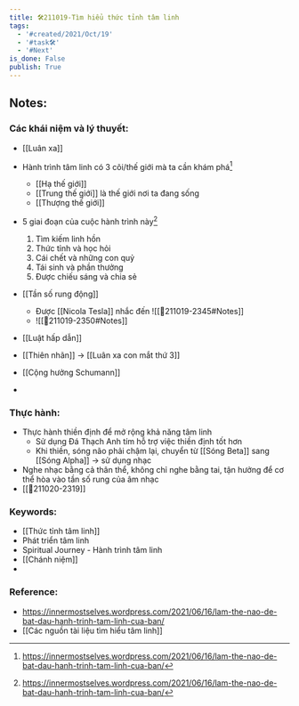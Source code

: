 ```yaml
---
title: 🛠️211019-Tìm hiểu thức tỉnh tâm linh
tags:
  - '#created/2021/Oct/19'
  - '#task🛠️'
  - '#Next'
is_done: False
publish: True
---
```


## Notes:

### Các khái niệm và lý thuyết:
- [[Luân xa]]
- Hành trình tâm linh có 3 cõi/thế giới mà ta cần khám phá[^1]
	- [[Hạ thế giới]]
	- [[Trung thế giới]] là thế giới nơi ta đang sống
	- [[Thượng thế giới]]
- 5 giai đoạn của cuộc hành trình này[^1]
	1. Tìm kiếm linh hồn
	2. Thức tỉnh và học hỏi
	3. Cái chết và những con quỷ
	4. Tái sinh và phần thưởng
	5. Được chiếu sáng và chia sẻ

- [[Tần số rung động]]
	- Được [[Nicola Tesla]] nhắc đến ![[💬211019-2345#Notes]]
	- ![[💬211019-2350#Notes]]
- [[Luật hấp dẫn]]
- [[Thiên nhãn]] -> [[Luân xa con mắt thứ 3]]
- [[Cộng hưởng Schumann]]
- 
### Thực hành:
- Thực hành thiền định để mở rộng khả năng tâm linh
	- Sử dụng Đá Thạch Anh tím hỗ trợ việc thiền định tốt hơn
	- Khi thiền, sóng não phải chậm lại, chuyển từ [[Sóng Beta]] sang [[Sóng Alpha]] -> sử dụng nhạc
- Nghe nhạc bằng cả thân thể, không chỉ nghe bằng tai, tận hưởng để cơ thể hòa vào tần số rung của âm nhạc
- [[💬211020-2319]]

### Keywords:
- [[Thức tỉnh tâm linh]]
- Phát triển tâm linh
- Spiritual Journey - Hành trình tâm linh
- [[Chánh niệm]]
- 
### Reference:
- https://innermostselves.wordpress.com/2021/06/16/lam-the-nao-de-bat-dau-hanh-trinh-tam-linh-cua-ban/
- [[Các nguồn tài liệu tìm hiểu tâm linh]]

[^1]: https://innermostselves.wordpress.com/2021/06/16/lam-the-nao-de-bat-dau-hanh-trinh-tam-linh-cua-ban/